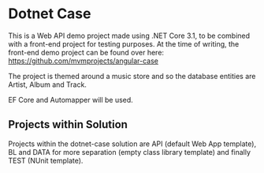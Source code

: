 # Dotnet Case

This is a Web API demo project made using .NET Core 3.1, to be combined with a front-end project for testing purposes. At the time of writing, the front-end demo project can be found over here: https://github.com/mvmprojects/angular-case 

The project is themed around a music store and so the database entities are Artist, Album and Track.

EF Core and Automapper will be used.

## Projects within Solution

Projects within the dotnet-case solution are API (default Web App template), BL and DATA for more separation (empty class library template) and finally TEST (NUnit template).